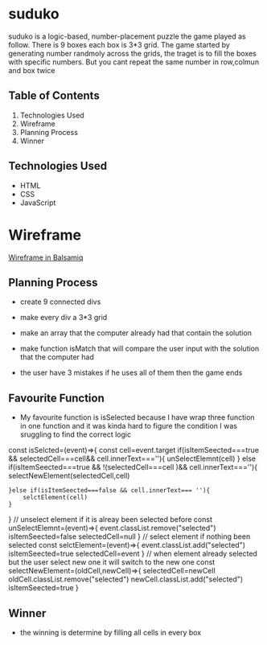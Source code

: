 # suduko
suduko is a logic-based, number-placement puzzle the game played as follow. There is 9 boxes each box is 3*3 grid. The game started by generating number randmoly across the grids, the traget is to fill the boxes with specific numbers. But you cant repeat the same number in row,colmun and box twice



## Table of Contents

1. Technologies Used
2. Wireframe
3. Planning Process
4. Winner

## Technologies Used

- HTML
- CSS
- JavaScript

# Wireframe

[Wireframe in Balsamiq](https://balsamiq.cloud/sz034nz/pnqlxqv/r2278)


## Planning Process
- create 9 connected divs

- make every div a 3*3 grid

- make an array that the computer already had that contain the solution 

- make function isMatch that will compare the user input with the solution that the computer had

- the user have 3 mistakes if he uses all of them then the game ends


## Favourite Function

- My favourite function is isSelected because I have wrap three function in one function and it was kinda hard to figure the condition I was sruggling to find the correct logic
    

const isSelcted=(event)=>{
    const cell=event.target
    if(isItemSeected===true && selectedCell===cell&& cell.innerText===''){
        unSelectElemnt(cell)
    }
    else if(isItemSeected===true && !(selectedCell===cell )&& cell.innerText===''){
        selectNewElement(selectedCell,cell)

    }else if(isItemSeected===false && cell.innerText=== ''){
        selctElement(cell)
    }

}
// unselect element if it is alreay been selected before
const unSelectElemnt=(event)=>{
    event.classList.remove("selected")
    isItemSeected=false
    selectedCell=null
}
// select element if nothing been selected
const selctElement=(event)=>{
    event.classList.add("selected")
    isItemSeected=true
    selectedCell=event
}
// when element already selected but the user select new one it will switch to the new one
const selectNewElement=(oldCell,newCell)=>{
    selectedCell=newCell
    oldCell.classList.remove("selected")
    newCell.classList.add("selected")
    isItemSeected=true
}

        
## Winner

- the winning is determine by filling all cells in every box

